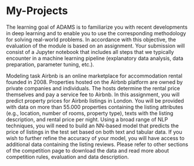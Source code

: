 # My-Projects

The learning goal of ADAMS is to familiarize you with recent developments in deep learning and to enable you to use the corresponding methodology for solving real-world problems. In accordance with this objective, the evaluation of the module is based on an assignment.
Your submission will consist of a Jupyter notebook that includes all steps that we typically encounter in a machine learning pipeline (explanatory data analysis, data preparation, parameter tuning, etc.).

Modeling task
Airbnb is an online marketplace for accommodation rental founded in 2008. Properties hosted on the Airbnb platform are owned by private companies and individuals. The hosts determine the rental price themselves and pay a service fee to Airbnb.
In this assignment, you will predict property prices for Airbnb listings in London. You will be provided with data on more than 55.000 properties containing the listing attributes (e.g., location, number of rooms, property type), texts with the listing description, and rental price per night.
Using a broad range of NLP techniques, you will need to build an NN-based model that predicts the price of listings in the test set based on both text and tabular data. If you wish to further refine the accuracy of your model, you will have access to additional data containing the listing reviews.
Please refer to other sections of the competition page to download the data and read more about competition rules, evaluation and data description.
